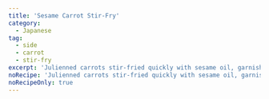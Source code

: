```yaml
---
title: 'Sesame Carrot Stir-Fry'
category:
  - Japanese
tag:
  - side
  - carrot
  - stir-fry
excerpt: 'Julienned carrots stir-fried quickly with sesame oil, garnished with sesame seeds and a dash of soy sauce.'
noRecipe: 'Julienned carrots stir-fried quickly with sesame oil, garnished with sesame seeds and a dash of soy sauce.'
noRecipeOnly: true
---
```

